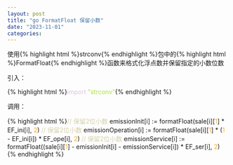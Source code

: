 ```yaml
---
layout: post
title: "go FormatFloat 保留小数"
date: "2023-11-01"
categories: 
---
```

<p>使用{% highlight html %}strconv{% endhighlight %}包中的{% highlight html %}FormatFloat{% endhighlight %}函数来格式化浮点数并保留指定的小数位数</p>
<p>引入：</p>
{% highlight html %}<span style="color:#dcc6e0">import</span> <span style="color:#abe338">&quot;strconv&quot;</span>{% endhighlight %}
<p>调用：</p>
{% highlight html %}<span style="color:#d4d0ab">// 保留2位小数</span>
emissionInit[i] := formatFloat(sale[i][<span style="color:#f5ab35">1</span>] * EF_ini[i], <span style="color:#f5ab35">2</span>)
<span style="color:#d4d0ab">// 保留2位小数</span>
emissionOperation[i] := formatFloat(sale[i][<span style="color:#f5ab35">1</span>] * (<span style="color:#f5ab35">1</span> - EF_ini[i]) * EF_ope[i], <span style="color:#f5ab35">2</span>)
<span style="color:#d4d0ab">// 保留2位小数</span>
emissionService[i] := formatFloat((sale[i][<span style="color:#f5ab35">1</span>] - emissionInit[i] - emissionService[i]) * EF_ser[i], <span style="color:#f5ab35">2</span>){% endhighlight %}
